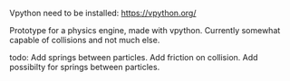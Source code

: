 Vpython need to be installed: https://vpython.org/

Prototype for a physics engine, made with vpython.
Currently somewhat capable of collisions and not much else.

todo:
Add springs between particles.
Add friction on collision.
Add possibilty for springs between particles.


